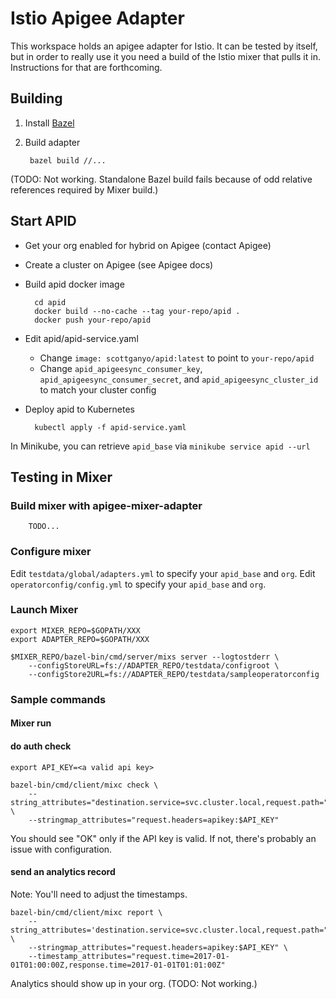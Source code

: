 # Istio Apigee Adapter

This workspace holds an apigee adapter for Istio. It can be tested by itself, but in order
to really use it you need a build of the Istio mixer that pulls it in. Instructions for that
are forthcoming.

## Building

1. Install [Bazel](https://bazel.build/)
2. Build adapter

        bazel build //...

(TODO: Not working. Standalone Bazel build fails because of odd relative references required by Mixer build.)   

## Start APID

* Get your org enabled for hybrid on Apigee (contact Apigee)
* Create a cluster on Apigee (see Apigee docs)
* Build apid docker image

        cd apid
        docker build --no-cache --tag your-repo/apid .
        docker push your-repo/apid

* Edit apid/apid-service.yaml

    * Change `image: scottganyo/apid:latest` to point to `your-repo/apid`
    * Change `apid_apigeesync_consumer_key`, `apid_apigeesync_consumer_secret`, and `apid_apigeesync_cluster_id` to match your cluster config
 
* Deploy apid to Kubernetes

        kubectl apply -f apid-service.yaml

In Minikube, you can retrieve `apid_base` via `minikube service apid --url` 

## Testing in Mixer

### Build mixer with apigee-mixer-adapter

        TODO...

### Configure mixer

Edit `testdata/global/adapters.yml` to specify your `apid_base` and `org`.
Edit `operatorconfig/config.yml` to specify your `apid_base` and `org`.

### Launch Mixer

    export MIXER_REPO=$GOPATH/XXX
    export ADAPTER_REPO=$GOPATH/XXX

    $MIXER_REPO/bazel-bin/cmd/server/mixs server --logtostderr \
        --configStoreURL=fs://ADAPTER_REPO/testdata/configroot \
        --configStore2URL=fs://ADAPTER_REPO/testdata/sampleoperatorconfig 

### Sample commands

#### Mixer run

#### do auth check

    export API_KEY=<a valid api key>

    bazel-bin/cmd/client/mixc check \
        --string_attributes="destination.service=svc.cluster.local,request.path="/"" \
        --stringmap_attributes="request.headers=apikey:$API_KEY"
    
You should see "OK" only if the API key is valid. If not, there's probably an issue with configuration.

#### send an analytics record

Note: You'll need to adjust the timestamps.

    bazel-bin/cmd/client/mixc report \
        --string_attributes='destination.service=svc.cluster.local,request.path="/"' \
        --stringmap_attributes="request.headers=apikey:$API_KEY" \
        --timestamp_attributes="request.time=2017-01-01T01:00:00Z,response.time=2017-01-01T01:01:00Z"


Analytics should show up in your org. (TODO: Not working.)
